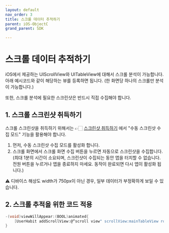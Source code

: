 ```yaml
---
layout: default
nav_order: 3
title: 스크롤 데이터 추적하기
parent: iOS-ObjectC
grand_parent: SDK

---
```


# 스크롤 데이터 추적하기

iOS에서 제공하는 UIScrollView와 UITableView에 대해서 스크롤 분석이 가능합니다. 
아래 예시코드와 같이 해당하는 뷰를 등록하면 됩니다. (한 화면당 하나의 스크롤만 분석이 가능합니다.)

또한, 스크롤 분석에 필요한 스크린샷은 반드시 직접 수집해야 합니다.

## **1. 스크롤 스크린샷 취득하기**

스크롤 스크린샷을 취득하기 위해서는 👉🏻 [스크린샷 취득하기](/docs/sdk/ios-objectc/get-screenshot.html) 에서 "수동 스크린샷 수집 모드" 기능을 활용해야 합니다.

1. 먼저, 수동 스크린샷 수집 모드를 활성화 합니다.
2. 스크롤 화면에서 스크롤 화면 수집 버튼을 누르면 자동으로 스크린샷을 수집합니다. (최대 1분의 시간이 소요되며, 스크린샷이 수집되는 동안 앱을 터치할 수 없습니다. 전원 버튼을 누르거나 앱을 종료하지 마세요. 동작이 완료되면 다시 앱이 활성화 됩니다.)

⚠️ 디바이스 해상도 width가 750px이 아닌 경우, 일부 데이터가 부정확하게 보일 수 있습니다.

## 2. 스크롤 추적을 위한 코드 적용

```objectivec
-(void)viewWillAppear:(BOOL)animated{
    [UserHabit addScrollView:@“scroll view" scrollView:mainTableView rootViewController:self]; // 추가
}
```